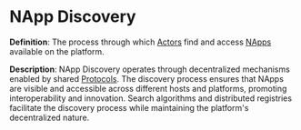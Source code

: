 # NApp Discovery

**Definition**: The process through which [Actors](actor.md) find and access [NApps](napp.md) available on the platform.

**Description**: NApp Discovery operates through decentralized mechanisms enabled by shared [Protocols](protocol.md). The discovery process ensures that NApps are visible and accessible across different hosts and platforms, promoting interoperability and innovation. Search algorithms and distributed registries facilitate the discovery process while maintaining the platform's decentralized nature. 